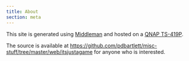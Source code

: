```yaml
---
title: About
section: meta
---
```

This site is generated using [Middleman](http://middlemanapp.com) and hosted on a
[QNAP TS-419P](http://www.qnap.com/uk/index.php?lang=en-uk&sn=5050&c=2488&sc=2498&t=2528&n=14407).

The source is available at <https://github.com/pdbartlett/misc-stuff/tree/master/web/itsjustagame>
for anyone who is interested.
